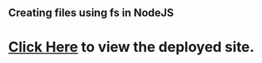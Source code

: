 ## Creating files using fs in NodeJS

# [Click Here](https://aravind-node-filesystem.herokuapp.com/) to view the deployed site.
